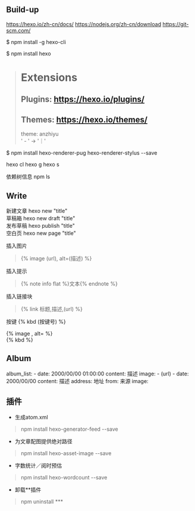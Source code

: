 ## Build-up

https://hexo.io/zh-cn/docs/
https://nodejs.org/zh-cn/download
https://git-scm.com/

$ npm install -g hexo-cli

$ npm install hexo

<!-- git clone -b main https://github.com/anzhiyu-c/hexo-theme-anzhiyu.git themes/anzhiyu -->
<!-- https://github.com/anzhiyu-c/hexo-theme-anzhiyu/releases -->
<!-- npm i hexo-theme-anzhiy -->

> # Extensions  
> ## Plugins: https://hexo.io/plugins/  
> ## Themes: https://hexo.io/themes/  
> theme: anzhiyu  
> ' - '  -> '｜'

$ npm install hexo-renderer-pug hexo-renderer-stylus --save

hexo cl
hexo g
hexo s

依赖树信息 npm ls

## Write

新建文章
hexo new "title"  
草稿箱
hexo new draft "title"  
发布草稿
hexo publish "title"  
空白页
hexo new page "title"

插入图片
> {% image (url), alt=(描述) %}  

插入提示
> {% note info flat %}文本{% endnote %}  

插入链接块
> {% link 标题,描述,(url) %}  

按键
{% kbd (按键号) %}

{% image , alt= %}  
{% kbd  %}

## Album
album_list:
    - date: 2000/00/00 01:00:00
      content: 描述
      image:
        - (url)
    - date: 2000/00/00
      content: 描述
      address: 地址
      from: 来源
      image:

## 插件
- 生成atom.xml
> npm install hexo-generator-feed --save
- 为文章配图提供绝对路径
> npm install hexo-asset-image --save
- 字数统计／阅时预估
> npm install hexo-wordcount --save
- 卸载**插件
> npm uninstall *** 